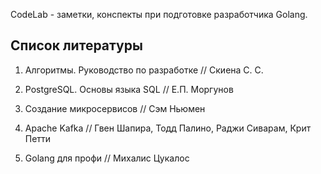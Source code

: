 
CodeLab - заметки, конспекты при подготовке разработчика Golang.

## Список литературы
  
1. Алгоритмы. Руководство по разработке // Скиена С. С.

2. PostgreSQL. Основы языка SQL // Е.П. Моргунов

3. Создание микросервисов // Сэм Ньюмен

4. Apache Kafka // Гвен Шапира, Тодд Палино, Раджи Сиварам, Крит Петти

5. Golang для профи // Михалис Цукалос

